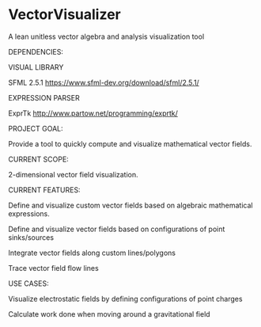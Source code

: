 # VectorVisualizer
A lean unitless vector algebra and analysis visualization tool

DEPENDENCIES:

VISUAL LIBRARY

SFML 2.5.1
https://www.sfml-dev.org/download/sfml/2.5.1/

EXPRESSION PARSER

ExprTk
http://www.partow.net/programming/exprtk/

PROJECT GOAL:

Provide a tool to quickly compute and visualize mathematical vector fields.

CURRENT SCOPE:

2-dimensional vector field visualization.

CURRENT FEATURES:

Define and visualize custom vector fields based on algebraic mathematical expressions.

Define and visualize vector fields based on configurations of point sinks/sources

Integrate vector fields along custom lines/polygons

Trace vector field flow lines

USE CASES:

Visualize electrostatic fields by defining configurations of point charges

Calculate work done when moving around a gravitational field
